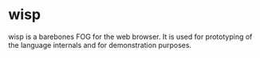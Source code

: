 wisp
====
wisp is a barebones FOG for the web browser. It is used for prototyping of the language internals and for demonstration purposes.
